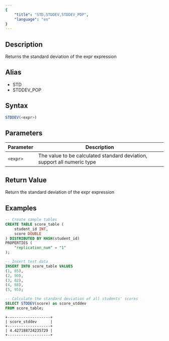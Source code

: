 ```yaml
---
{
    "title": "STD,STDDEV,STDDEV_POP",
    "language": "en"
}
---
```


## Description

Returns the standard deviation of the expr expression

## Alias

- STD
- STDDEV_POP

## Syntax

```sql
STDDEV(<expr>)
```

## Parameters

| Parameter | Description |
| -- | -- |
| `<expr>` | The value to be calculated standard deviation, support all numeric type |

## Return Value

Return the standard deviation of the expr expression

## Examples
```sql
-- Create sample tables
CREATE TABLE score_table (
    student_id INT,
    score DOUBLE
) DISTRIBUTED BY HASH(student_id)
PROPERTIES (
    "replication_num" = "1"
);

-- Insert test data
INSERT INTO score_table VALUES
(1, 85),
(2, 90),
(3, 82),
(4, 88),
(5, 95);

-- Calculate the standard deviation of all students' scores
SELECT STDDEV(score) as score_stddev
FROM score_table;
```

```text
+-------------------+
| score_stddev      |
+-------------------+
| 4.427188724235729 |
+-------------------+
```
